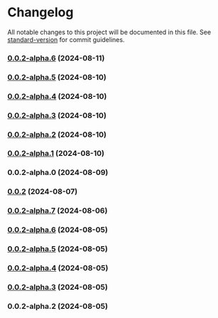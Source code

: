 # Changelog

All notable changes to this project will be documented in this file. See [standard-version](https://github.com/conventional-changelog/standard-version) for commit guidelines.

### [0.0.2-alpha.6](https://github.com/acrool/acrool-react-auto-height-textarea/compare/v0.0.2-alpha.5...v0.0.2-alpha.6) (2024-08-11)

### [0.0.2-alpha.5](https://github.com/acrool/acrool-react-auto-height-textarea/compare/v0.0.2-alpha.4...v0.0.2-alpha.5) (2024-08-10)

### [0.0.2-alpha.4](https://github.com/acrool/acrool-react-auto-height-textarea/compare/v0.0.2-alpha.3...v0.0.2-alpha.4) (2024-08-10)

### [0.0.2-alpha.3](https://github.com/acrool/acrool-react-auto-height-textarea/compare/v0.0.2-alpha.2...v0.0.2-alpha.3) (2024-08-10)

### [0.0.2-alpha.2](https://github.com/acrool/acrool-react-auto-height-textarea/compare/v0.0.2-alpha.1...v0.0.2-alpha.2) (2024-08-10)

### [0.0.2-alpha.1](https://github.com/acrool/acrool-react-auto-height-textarea/compare/v0.0.2-alpha.0...v0.0.2-alpha.1) (2024-08-10)

### 0.0.2-alpha.0 (2024-08-09)

### [0.0.2](https://github.com/acrool/acrool-react-auto-height-textarea/compare/v0.0.2-alpha.7...v0.0.2) (2024-08-07)

### [0.0.2-alpha.7](https://github.com/acrool/acrool-react-auto-height-textarea/compare/v0.0.2-alpha.6...v0.0.2-alpha.7) (2024-08-06)

### [0.0.2-alpha.6](https://github.com/acrool/acrool-react-auto-height-textarea/compare/v0.0.2-alpha.5...v0.0.2-alpha.6) (2024-08-05)

### [0.0.2-alpha.5](https://github.com/acrool/acrool-react-auto-height-textarea/compare/v0.0.2-alpha.4...v0.0.2-alpha.5) (2024-08-05)

### [0.0.2-alpha.4](https://github.com/acrool/acrool-react-auto-height-textarea/compare/v0.0.2-alpha.3...v0.0.2-alpha.4) (2024-08-05)

### [0.0.2-alpha.3](https://github.com/acrool/acrool-react-auto-height-textarea/compare/v0.0.2-alpha.2...v0.0.2-alpha.3) (2024-08-05)

### 0.0.2-alpha.2 (2024-08-05)
